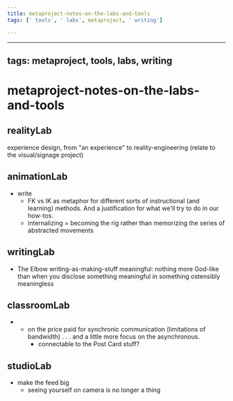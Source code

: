 ```yaml
---
title: metaproject-notes-on-the-labs-and-tools
tags: [' tools', ' labs', metaproject, ' writing']

---
```


---
tags: metaproject, tools, labs, writing
---

# metaproject-notes-on-the-labs-and-tools


## realityLab

experience design, from "an experience" to reality-engineering (relate to the visual/signage project)


## animationLab

* write
    * FK vs IK as metaphor for different sorts of instructional (and learning) methods. And a justification for what we'll try to do in our how-tos.
    * internalizing = becoming the rig rather than memorizing the series of abstracted movements


## writingLab

* The Elbow writing-as-making-stuff meaningful: nothing more God-like than when you disclose something meaningful in something ostensibly meaningless


## classroomLab

* * on the price paid for synchronic communication (limitations of bandwidth) . . . and a little more focus on the asynchronous.
	* connectable to the Post Card stuff?


## studioLab

 - make the feed big
	- seeing yourself on camera is no longer a thing